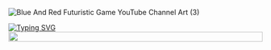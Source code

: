 
    
![Blue And Red Futuristic Game YouTube Channel Art (3)](https://github.com/taisprestes01/taisprestes01/assets/108246691/4fd936ba-6769-443f-8114-540ade532396)

[![Typing SVG](https://readme-typing-svg.demolab.com?font=Fira+Code&pause=500&color=35F724&random=false&width=435&lines=Follow+me)](https://git.io/typing-svg)
<img src="https://i.imgur.com/dBaSKWF.gif" height="20" width="100%">
